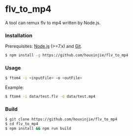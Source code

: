 # flv_to_mp4

A tool can remux flv to mp4 written by Node.js.

### Installation

Prerequisites: [Node.js](https://nodejs.org/en/) (>=7.x) and [Git](https://git-scm.com/).

``` bash
$ npm install -g https://github.com/houxinjie/flv_to_mp4
```

### Usage

``` bash
$ ftom4 -i <inputFile> -o <outFile>
```

Example:

``` bash
$ ftom4 -i data/test.flv -o data/test.mp4
```

### Build

``` bash
$ git clone https://github.com/houxinjie/flv_to_mp4
$ cd flv_to_mp4
$ npm install && npm run build
```
